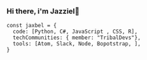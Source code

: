 ### Hi there, i'm Jazziel👋

```Js
const jaxbel = {
  code: [Python, C#, JavaScript , CSS, R],
  techCommunities: { member: "TribalDevs"},
  tools: [Atom, Slack, Node, Bopotstrap, ],
}
```



<!--
**Jaxbel/Jaxbel** is a ✨ _special_ ✨ repository because its `README.md` (this file) appears on your GitHub profile.

Here are some ideas to get you started:

- 🔭 I’m currently working on ...
- 🌱 I’m currently learning ...
- 👯 I’m looking to collaborate on ...
- 🤔 I’m looking for help with ...
- 💬 Ask me about ...
- 📫 How to reach me: ...
- 😄 Pronouns: ...
- ⚡ Fun fact: ...
-->
